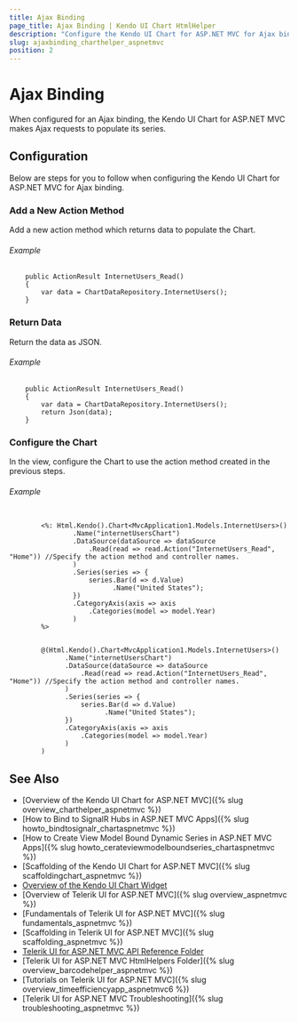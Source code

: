 ```yaml
---
title: Ajax Binding
page_title: Ajax Binding | Kendo UI Chart HtmlHelper
description: "Configure the Kendo UI Chart for ASP.NET MVC for Ajax binding."
slug: ajaxbinding_charthelper_aspnetmvc
position: 2
---
```


# Ajax Binding

When configured for an Ajax binding, the Kendo UI Chart for ASP.NET MVC makes Ajax requests to populate its series.

## Configuration

Below are steps for you to follow when configuring the Kendo UI Chart for ASP.NET MVC for Ajax binding.

### Add a New Action Method

Add a new action method which returns data to populate the Chart.

###### Example

        public ActionResult InternetUsers_Read()
        {
            var data = ChartDataRepository.InternetUsers();
        }

### Return Data

Return the data as JSON.

###### Example

        public ActionResult InternetUsers_Read()
        {
            var data = ChartDataRepository.InternetUsers();
            return Json(data);
        }

### Configure the Chart

In the view, configure the Chart to use the action method created in the previous steps.

###### Example

```tab-ASPX

        <%: Html.Kendo().Chart<MvcApplication1.Models.InternetUsers>()
                .Name("internetUsersChart")
                .DataSource(dataSource => dataSource
                    .Read(read => read.Action("InternetUsers_Read", "Home")) //Specify the action method and controller names.
                )
                .Series(series => {
                    series.Bar(d => d.Value)
                          .Name("United States");
                })
                .CategoryAxis(axis => axis
                    .Categories(model => model.Year)
                )
        %>
```
```tab-Razor

        @(Html.Kendo().Chart<MvcApplication1.Models.InternetUsers>()
              .Name("internetUsersChart")
              .DataSource(dataSource => dataSource
                  .Read(read => read.Action("InternetUsers_Read", "Home")) //Specify the action method and controller names.
              )
              .Series(series => {
                  series.Bar(d => d.Value)
                        .Name("United States");
              })
              .CategoryAxis(axis => axis
                  .Categories(model => model.Year)
              )
        )
```

## See Also

* [Overview of the Kendo UI Chart for ASP.NET MVC]({% slug overview_charthelper_aspnetmvc %})
* [How to Bind to SignalR Hubs in ASP.NET MVC Apps]({% slug howto_bindtosignalr_chartaspnetmvc %})
* [How to Create View Model Bound Dynamic Series in ASP.NET MVC Apps]({% slug howto_cerateviewmodelboundseries_chartaspnetmvc %})
* [Scaffolding of the Kendo UI Chart for ASP.NET MVC]({% slug scaffoldingchart_aspnetmvc %})
* [Overview of the Kendo UI Chart Widget](../../../kendo-ui/controls/charts/overview)
* [Overview of Telerik UI for ASP.NET MVC]({% slug overview_aspnetmvc %})
* [Fundamentals of Telerik UI for ASP.NET MVC]({% slug fundamentals_aspnetmvc %})
* [Scaffolding in Telerik UI for ASP.NET MVC]({% slug scaffolding_aspnetmvc %})
* [Telerik UI for ASP.NET MVC API Reference Folder](../../../kendo-ui/api/Kendo.Mvc/AggregateFunction)
* [Telerik UI for ASP.NET MVC HtmlHelpers Folder]({% slug overview_barcodehelper_aspnetmvc %})
* [Tutorials on Telerik UI for ASP.NET MVC]({% slug overview_timeefficiencyapp_aspnetmvc6 %})
* [Telerik UI for ASP.NET MVC Troubleshooting]({% slug troubleshooting_aspnetmvc %})
